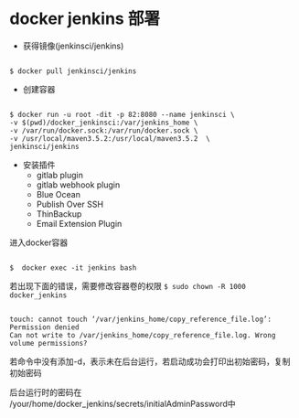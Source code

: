 # docker jenkins 部署

* 获得镜像(jenkinsci/jenkins)
<pre><code>
$ docker pull jenkinsci/jenkins
</code></pre>
* 创建容器
<pre><code>
$ docker run -u root -dit -p 82:8080 --name jenkinsci \
-v $(pwd)/docker_jenkinsci:/var/jenkins_home \
-v /var/run/docker.sock:/var/run/docker.sock \
-v /usr/local/maven3.5.2:/usr/local/maven3.5.2  \
jenkinsci/jenkins
</code></pre>
* 安装插件
	* gitlab plugin
	* gitlab webhook plugin
    * Blue Ocean
    * Publish Over SSH
    * ThinBackup
    * Email Extension Plugin



进入docker容器
<pre><code>
$  docker exec -it jenkins bash
</code></pre>
若出现下面的错误，需要修改容器卷的权限 `$ sudo chown -R 1000 docker_jenkins`
<pre><code>
touch: cannot touch ‘/var/jenkins_home/copy_reference_file.log’: Permission denied
Can not write to /var/jenkins_home/copy_reference_file.log. Wrong volume permissions?
</code></pre>
若命令中没有添加-d，表示未在后台运行，若启动成功会打印出初始密码，复制初始密码

后台运行时的密码在 /your/home/docker_jenkins/secrets/initialAdminPassword中